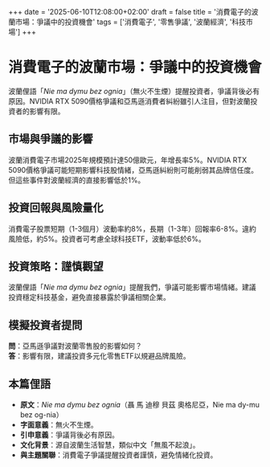 +++
date = '2025-06-10T12:08:00+02:00'
draft = false
title = '消費電子的波蘭市場：爭議中的投資機會'
tags = ['消費電子', '零售爭議', '波蘭經濟', '科技市場']
+++

# 消費電子的波蘭市場：爭議中的投資機會

波蘭俚語「*Nie ma dymu bez ognia*」（無火不生煙）提醒投資者，爭議背後必有原因。NVIDIA RTX 5090價格爭議和亞馬遜消費者糾紛雖引人注目，但對波蘭投資者的影響有限。

## 市場與爭議的影響
波蘭消費電子市場2025年規模預計達50億歐元，年增長率5%。NVIDIA RTX 5090價格爭議可能短期影響科技股情緒，亞馬遜糾紛則可能削弱其品牌信任度。但這些事件對波蘭經濟的直接影響低於1%。

## 投資回報與風險量化
消費電子股票短期（1-3個月）波動率約8%，長期（1-3年）回報率6-8%。違約風險低，約5%。投資者可考慮全球科技ETF，波動率低於6%。

## 投資策略：謹慎觀望
波蘭俚語「*Nie ma dymu bez ognia*」提醒我們，爭議可能影響市場情緒。建議投資穩定科技基金，避免直接暴露於爭議相關企業。

## 模擬投資者提問
**問**：亞馬遜爭議對波蘭零售股的影響如何？  
**答**：影響有限，建議投資多元化零售ETF以規避品牌風險。

## 本篇俚語
- **原文**：*Nie ma dymu bez ognia*（聶 馬 迪穆 貝茲 奧格尼亞，Nie ma dy-mu bez og-nia）
- **字面意義**：無火不生煙。
- **引申意義**：爭議背後必有原因。
- **文化背景**：源自波蘭生活智慧，類似中文「無風不起浪」。
- **與主題關聯**：消費電子爭議提醒投資者謹慎，避免情緒化投資。